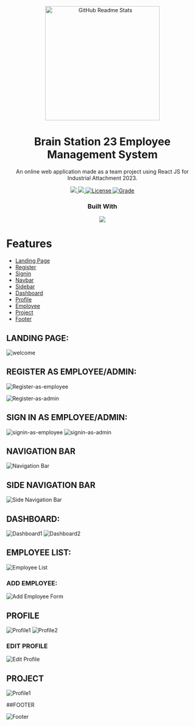 <p align="center">
  <img width="300px" src="https://img.itch.zone/aW1nLzQ3MjU0MTEucG5n/original/AVxC8g.png" align="center" alt="GitHub Readme Stats" />

 <h1 align="center">Brain Station 23 Employee Management System</h2>
 <p align="center">An online web application made as a team project using React JS for Industrial Attachment 2023.</p>
</p>

  <p align="center">
    <a href="https://img.shields.io/badge/Status-Work%20In%20Progress-red">
      <img src="https://img.shields.io/badge/Status-Incomplete-red"/>
    </a>
    <a href="https://img.shields.io/badge/IDE-VIsual%20Studio%20Code-blueviolet">
      <img src="https://img.shields.io/badge/IDE-VIsual%20Studio%20Code-blueviolet"/>
    </a>
    <a href="https://img.shields.io/badge/License-MIT-orange">
      <img alt="License" src="https://img.shields.io/badge/License-MIT-orange" />
    </a>
    <a href="https://img.shields.io/badge/Grade-A%2B-yellowgreen">
      <img alt="Grade" src="https://img.shields.io/badge/Grade-A%2B-yellowgreen" />
    </a>
    <br />
  <h3 align="center">Built With</h3>
  <p align="center">
    <a href="https://reactjs.org/">
      <img src="https://img.shields.io/badge/-React-black?style=for-the-badge&logo=react&logoColor=%2361DAFB"/>
    </a>
  </p>
</p>

# Features

- [Landing Page](#landing-page)
- [Register](#register-as-employeeadmin)
- [Signin](#sign-in-as-employeeadmin)
- [Navbar](#navigation-bar)
- [Sidebar](#side-navigation-bar)
- [Dashboard](#dashboard)
- [Profile](#profile)
- [Employee](#employee-list)
- [Project](#project)
- [Footer](#footer)

## LANDING PAGE:

![welcome](demoImages/welcome.png)

## REGISTER AS EMPLOYEE/ADMIN:

![Register-as-employee](demoImages/Register-as-employee.png)

![Register-as-admin](demoImages/Register-as-admin.png)

## SIGN IN AS EMPLOYEE/ADMIN:

![signin-as-employee](demoImages/signin-as-employee.png)
![signin-as-admin](demoImages/signin-as-admin.png)

## NAVIGATION BAR

![Navigation Bar](demoImages/Navigation%20Bar.png)

## SIDE NAVIGATION BAR

![Side Navigation Bar](demoImages/Side%20Navigation%20Bar.png)

## DASHBOARD:

![Dashboard1](demoImages/Dashboard1.png)
![Dashboard2](demoImages/Dashboard2.png)

## EMPLOYEE LIST:

![Employee List](demoImages/Employee%20List.png)

### ADD EMPLOYEE:

![Add Employee Form](demoImages/Add%20Employee%20Form.png)

## PROFILE

![Profile1](demoImages/Profile1.png)
![Profile2](demoImages/Profile2.png)

### EDIT PROFILE

![Edit Profile](demoImages/Edit%20Profile.png)

## PROJECT

![Profile1](demoImages/Projects.png)

##FOOTER

![Footer](demoImages/Footer.png)
